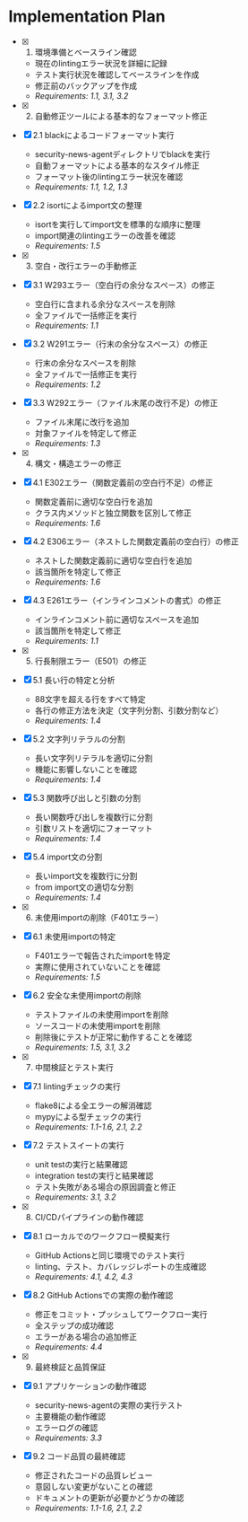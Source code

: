 # Implementation Plan

- [x] 1. 環境準備とベースライン確認
  - 現在のlintingエラー状況を詳細に記録
  - テスト実行状況を確認してベースラインを作成
  - 修正前のバックアップを作成
  - _Requirements: 1.1, 3.1, 3.2_

- [x] 2. 自動修正ツールによる基本的なフォーマット修正
- [x] 2.1 blackによるコードフォーマット実行
  - security-news-agentディレクトリでblackを実行
  - 自動フォーマットによる基本的なスタイル修正
  - フォーマット後のlintingエラー状況を確認
  - _Requirements: 1.1, 1.2, 1.3_

- [x] 2.2 isortによるimport文の整理
  - isortを実行してimport文を標準的な順序に整理
  - import関連のlintingエラーの改善を確認
  - _Requirements: 1.5_

- [x] 3. 空白・改行エラーの手動修正
- [x] 3.1 W293エラー（空白行の余分なスペース）の修正
  - 空白行に含まれる余分なスペースを削除
  - 全ファイルで一括修正を実行
  - _Requirements: 1.1_

- [x] 3.2 W291エラー（行末の余分なスペース）の修正
  - 行末の余分なスペースを削除
  - 全ファイルで一括修正を実行
  - _Requirements: 1.2_

- [x] 3.3 W292エラー（ファイル末尾の改行不足）の修正
  - ファイル末尾に改行を追加
  - 対象ファイルを特定して修正
  - _Requirements: 1.3_

- [x] 4. 構文・構造エラーの修正
- [x] 4.1 E302エラー（関数定義前の空白行不足）の修正
  - 関数定義前に適切な空白行を追加
  - クラス内メソッドと独立関数を区別して修正
  - _Requirements: 1.6_

- [x] 4.2 E306エラー（ネストした関数定義前の空白行）の修正
  - ネストした関数定義前に適切な空白行を追加
  - 該当箇所を特定して修正
  - _Requirements: 1.6_

- [x] 4.3 E261エラー（インラインコメントの書式）の修正
  - インラインコメント前に適切なスペースを追加
  - 該当箇所を特定して修正
  - _Requirements: 1.1_

- [x] 5. 行長制限エラー（E501）の修正
- [x] 5.1 長い行の特定と分析
  - 88文字を超える行をすべて特定
  - 各行の修正方法を決定（文字列分割、引数分割など）
  - _Requirements: 1.4_

- [x] 5.2 文字列リテラルの分割
  - 長い文字列リテラルを適切に分割
  - 機能に影響しないことを確認
  - _Requirements: 1.4_

- [x] 5.3 関数呼び出しと引数の分割
  - 長い関数呼び出しを複数行に分割
  - 引数リストを適切にフォーマット
  - _Requirements: 1.4_

- [x] 5.4 import文の分割
  - 長いimport文を複数行に分割
  - from import文の適切な分割
  - _Requirements: 1.4_

- [x] 6. 未使用importの削除（F401エラー）
- [x] 6.1 未使用importの特定
  - F401エラーで報告されたimportを特定
  - 実際に使用されていないことを確認
  - _Requirements: 1.5_

- [x] 6.2 安全な未使用importの削除
  - テストファイルの未使用importを削除
  - ソースコードの未使用importを削除
  - 削除後にテストが正常に動作することを確認
  - _Requirements: 1.5, 3.1, 3.2_

- [x] 7. 中間検証とテスト実行
- [x] 7.1 lintingチェックの実行
  - flake8による全エラーの解消確認
  - mypyによる型チェックの実行
  - _Requirements: 1.1-1.6, 2.1, 2.2_

- [x] 7.2 テストスイートの実行
  - unit testの実行と結果確認
  - integration testの実行と結果確認
  - テスト失敗がある場合の原因調査と修正
  - _Requirements: 3.1, 3.2_

- [x] 8. CI/CDパイプラインの動作確認
- [x] 8.1 ローカルでのワークフロー模擬実行
  - GitHub Actionsと同じ環境でのテスト実行
  - linting、テスト、カバレッジレポートの生成確認
  - _Requirements: 4.1, 4.2, 4.3_

- [x] 8.2 GitHub Actionsでの実際の動作確認
  - 修正をコミット・プッシュしてワークフロー実行
  - 全ステップの成功確認
  - エラーがある場合の追加修正
  - _Requirements: 4.4_

- [x] 9. 最終検証と品質保証
- [x] 9.1 アプリケーションの動作確認
  - security-news-agentの実際の実行テスト
  - 主要機能の動作確認
  - エラーログの確認
  - _Requirements: 3.3_

- [x] 9.2 コード品質の最終確認
  - 修正されたコードの品質レビュー
  - 意図しない変更がないことの確認
  - ドキュメントの更新が必要かどうかの確認
  - _Requirements: 1.1-1.6, 2.1, 2.2_